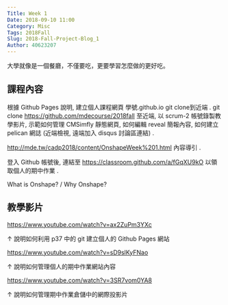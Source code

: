 ```yaml
---
Title: Week 1
Date: 2018-09-10 11:00
Category: Misc
Tags: 2018Fall
Slug: 2018-Fall-Project-Blog_1
Author: 40623207
---
```


大學就像是一個餐廳，不僅要吃，更要學習怎麼做的更好吃。

<!-- PELICAN_END_SUMMARY -->

課程內容
----

根據 Github Pages 說明, 建立個人課程網頁 學號.github.io git clone到近端 .
git clone https://github.com/mdecourse/2018fall 至近端, 以 scrum-2 帳號錄製教學影片, 示範如何管理 CMSimfly 靜態網頁, 如何編輯 reveal 簡報內容, 如何建立 pelican 網誌 (近端檢視, 遠端加入 disqus 討論區連結) .

http://mde.tw/cadp2018/content/OnshapeWeek%201.html 內容導引 .

登入 Github 帳號後, 連結至 https://classroom.github.com/a/fGqXU9kO 以領取個人的期中作業 .

What is Onshape? / Why Onshape?

教學影片
----

https://www.youtube.com/watch?v=ax2ZuPm3YXc

↑ 說明如何利用 p37 中的 git 建立個人的 Github Pages 網站

https://www.youtube.com/watch?v=sD9slKyFNao

↑ 說明如何管理個人的期中作業網站內容

https://www.youtube.com/watch?v=3SR7vom0YA8

↑ 說明如何管理期中作業倉儲中的網際投影片